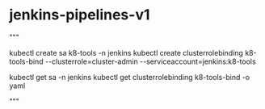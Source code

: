 # jenkins-pipelines-v1
"""

kubectl create sa k8-tools -n jenkins
kubectl create clusterrolebinding k8-tools-bind --clusterrole=cluster-admin --serviceaccount=jenkins:k8-tools


kubectl get sa -n jenkins
kubectl get clusterrolebinding k8-tools-bind  -o yaml

"""